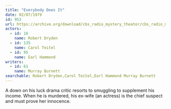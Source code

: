 ```yaml
---
title: "Everybody Does It"
date: 02/07/1979
id: 952
url: https://archive.org/download/cbs_radio_mystery_theater/cbs_radio_mystery_theater-0951-1000.zip/cbs_radio_mystery_theater-0951-1000%2Fcbsrmt_0952_everybody_does_it.mp3
actors:  
  - id: 16
    name: Robert Dryden  
  - id: 135
    name: Carol Teitel  
  - id: 95
    name: Earl Hammond
writers:  
  - id: 61
    name: Murray Burnett
searchable: Robert Dryden,Carol Teitel,Earl Hammond Murray Burnett
---
```

A down on his luck drama critic resorts to smuggling to supplement his income. When he is murdered, his ex-wife (an actress) is the chief suspect and must prove her innocence.